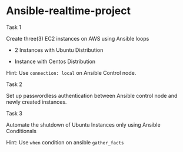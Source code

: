 # Ansible-realtime-project
Task 1

Create three(3) EC2 instances on AWS using Ansible loops

   * 2 Instances with Ubuntu Distribution
   
   * Instance with Centos Distribution

Hint: Use `connection: local` on Ansible Control node.


Task 2

Set up passwordless authentication between Ansible control node and newly created instances.

Task 3

Automate the shutdown of Ubuntu Instances only using Ansible Conditionals

Hint: Use `when` condition on ansible `gather_facts`
